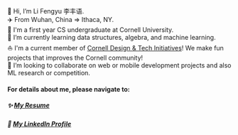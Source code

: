 👋 Hi, I’m Li Fengyu 李丰语.  
✈️ From Wuhan, China => Ithaca, NY.  
🏫 I'm a first year CS undergraduate at Cornell University.    
🌱 I’m currently learning data structures, algebra, and machine learning.  
:sailboat: I'm a current member of [Cornell Design & Tech Initiatives](https://www.cornelldti.org/)! We make fun projects that improves the Cornell community!  
💞️ I’m looking to collaborate on web or mobile development projects and also ML research or competition. 

#### For details about me, please navigate to:
##### ✨ [My Resume](https://resume.creddle.io/resume/785ho7uujol)
##### 🔖 [My LinkedIn Profile](https://www.linkedin.com/in/fengyuli)

